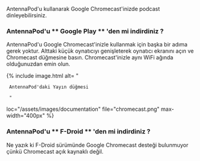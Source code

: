 AntennaPod'u kullanarak Google Chromecast'inizde podcast dinleyebilirsiniz.

### AntennaPod'u ** Google Play ** 'den mi indirdiniz ?

AntennaPod'u Google Chromecast'inizle kullanmak için başka bir adıma gerek yoktur. Alttaki küçük oynatıcıyı genişleterek oynatıcı ekranını açın ve Chromecast düğmesine basın. Chromecast'inizle aynı WiFi ağında olduğunuzdan emin olun.

{% include image.html alt= "

     AntennaPod'daki Yayın düğmesi

     "

loc="/assets/images/documentation" file="chromecast.png" max-width="400px" %}

### AntennaPod'u ** F-Droid ** 'den mi indirdiniz ?

Ne yazık ki F-Droid sürümünde Google Chromecast desteği bulunmuyor çünkü Chromecast açık kaynaklı değil.
